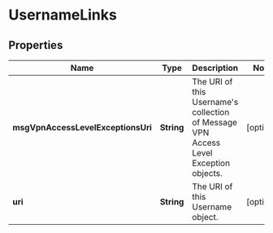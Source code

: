 
# UsernameLinks

## Properties
Name | Type | Description | Notes
------------ | ------------- | ------------- | -------------
**msgVpnAccessLevelExceptionsUri** | **String** | The URI of this Username&#39;s collection of Message VPN Access Level Exception objects. |  [optional]
**uri** | **String** | The URI of this Username object. |  [optional]



